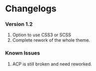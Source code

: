 # Changelogs

### Version 1.2
1. Option to use CSS3 or SCSS
2. Complete rework of the whole theme.

### Known Issues
1. ACP is still broken and need reworked.

